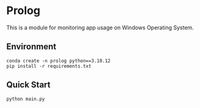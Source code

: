 # Prolog
This is a module for monitoring app usage on Windows Operating System.

## Environment
```
conda create -n prolog python==3.10.12
pip install -r requirements.txt
```

## Quick Start

```
python main.py
```

